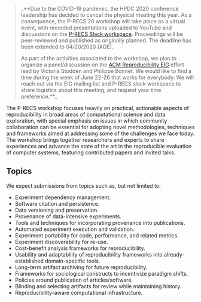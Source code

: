 > _**Due to the COVID-19 pandemic, the HPDC 2020 conference leadership 
> has decided to cancel the physical meeting this year. As a 
> consequence, the P-RECS'20 workshop will take place as a virtual 
> event, with recorded presentations uploaded to YouTube and 
> discussions on the [P-RECS Slack  workspace][joinslack].
> Proceedings will be peer-reviewed and published as originally 
> planned. The deadline has been extended to 04/20/2020 (AOE).
>
> As part of the activities associated to the workshop, we plan to 
> organize a panel/discussion on the [ACM Reproducibility EIG][eig] 
> effort lead by Victoria Stodden and Philippe Bonnet. We would like 
> to find a time during the week of June 22-26 that works for 
> everybody. We will reach out via the EIG mailing list and P-RECS 
> slack workspace to share logistics about this meeting, and request 
> your time preference.**_

[joinslack]: https://join.slack.com/t/p-recs/shared_invite/zt-dlwmr45g-flUnLfAJUbjiwks05Lc6AQ
[eig]: https://www.acm.org/special-interest-groups/eigs

The P-RECS workshop focuses heavily on practical, actionable aspects 
of reproducibility in broad areas of computational science and data 
exploration, with special emphasis on issues in which community 
collaboration can be essential for adopting novel methodologies, 
techniques and frameworks aimed at addressing some of the challenges 
we face today. The workshop brings together researchers and experts to 
share experiences and advance the state of the art in the reproducible 
evaluation of computer systems, featuring contributed papers and 
invited talks.

## Topics

We expect submissions from topics such as, but not limited to:

  * Experiment dependency management.
  * Software citation and persistence.
  * Data versioning and preservation.
  * Provenance of data-intensive experiments.
  * Tools and techniques for incorporating provenance into publications.
  * Automated experiment execution and validation.
  * Experiment portability for code, performance, and related metrics.
  * Experiment discoverability for re-use.
  * Cost-benefit analysis frameworks for reproducibility.
  * Usability and adaptability of reproducibility frameworks into already-established domain-specific tools.
  * Long-term artifact archiving for future reproducibility.
  * Frameworks for sociological constructs to incentivize paradigm shifts.
  * Policies around publication of articles/software.
  * Blinding and selecting artifacts for review while maintaining history.
  * Reproducibility-aware computational infrastructure.
